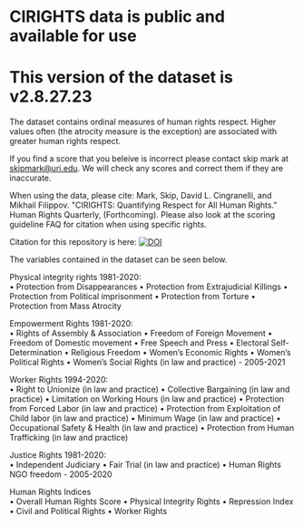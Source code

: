 # CIRIGHTS data is public and available for use

# This version of the dataset is v2.8.27.23 

The dataset contains ordinal measures of human rights respect. Higher values often (the atrocity measure is the exception) are associated with greater human rights respect.  <br>

If you find a score that you beleive is incorrect please contact skip mark at skipmark@uri.edu. We will check any scores and correct them if they are inaccurate. <be>

When using the data, please cite: Mark, Skip, David L. Cingranelli, and Mikhail Filippov. "CIRIGHTS: Quantifying Respect for All Human Rights." Human Rights Quarterly, (Forthcoming). Please also look at the scoring guideline FAQ for citation when using specific rights.

Citation for this repository is here: 
[![DOI](https://zenodo.org/badge/683877820.svg)](https://zenodo.org/badge/latestdoi/683877820)

The variables contained in the dataset can be seen below. <br>

Physical integrity rights 1981-2020: <br>
•	Protection from Disappearances
•	Protection from Extrajudicial Killings
•	Protection from Political imprisonment
•	Protection from Torture
•	Protection from Mass Atrocity

Empowerment Rights 1981-2020: <br>
•	Rights of Assembly & Association
•	Freedom of Foreign Movement
•	Freedom of Domestic movement
•	Free Speech and Press
•	Electoral Self-Determination
•	Religious Freedom
•	Women’s Economic Rights
•	Women’s Political Rights
•	Women’s Social Rights (in law and practice) - 2005-2021

Worker Rights 1994-2020: <br>
•	Right to Unionize (in law and practice)
•	Collective Bargaining (in law and practice)
•	Limitation on Working Hours (in law and practice)
•	Protection from Forced Labor (in law and practice)
•	Protection from Exploitation of Child labor (in law and practice)
•	Minimum Wage (in law and practice)
•	Occupational Safety & Health (in law and practice)
•	Protection from Human Trafficking (in law and practice)

Justice Rights 1981-2020: <br>
•	Independent Judiciary
•	Fair Trial (in law and practice)
•	Human Rights NGO freedom - 2005-2020

Human Rights Indices <br>
•	Overall Human Rights Score
•	Physical Integrity Rights
•	Repression Index
•	Civil and Political Rights
•	Worker Rights 
